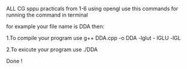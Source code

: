 ALL CG sppu practicals from 1-6 using opengl
use this commands for running the command in terminal

for example your file name is DDA then:

1.To compile your program use g++ DDA.cpp -o DDA -lglut - lGLU -lGL

2.To exicute your program use ./DDA
   
 Done !
